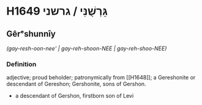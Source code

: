 # H1649 גֵּרְשֻׁנִּי / גרשני

## Gêrᵉshunnîy

_(gay-resh-oon-nee' | ɡay-reh-shoon-NEE | ɡay-reh-shoo-NEE)_

### Definition

adjective; proud beholder; patronymically from [[H1648]]; a Gereshonite or descendant of Gereshon; Gershonite, sons of Gershon.

- a descendant of Gershon, firstborn son of Levi
